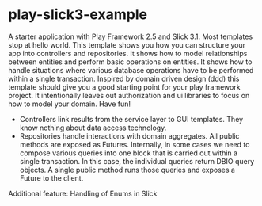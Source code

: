 play-slick3-example
==================

A starter application with Play Framework 2.5 and Slick 3.1. Most templates stop at hello world. This template shows you how you can structure your app into controllers and repositories. It shows how to model relationships between entities and perform basic operations on entities. It shows how to handle situations where various database operations have to be performed within a single transaction. Inspired by domain driven design (ddd) this template should give you a good starting point for your play framework project. It intentionally leaves out authorization and ui libraries to focus on how to model your domain. Have fun!

* Controllers link results from the service layer to GUI templates. They know nothing about data access technology. 
* Repositories handle interactions with domain aggregates. All public methods are exposed as Futures. Internally, in some cases we need to compose various queries into one block that is carried out within a single transaction. In this case, the individual queries return DBIO query objects. A single public method runs those queries and exposes a Future to the client.

Additional feature: Handling of Enums in Slick